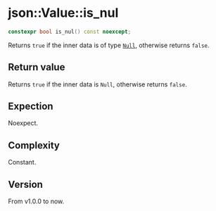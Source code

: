 # **json::Value::is_nul**

```cpp
constexpr bool is_nul() const noexcept;
```

Returns `true` if the inner data is of type [`Null`](../define/Null.md), otherwise returns `false`.

## Return value

Returns `true` if the inner data is `Null`, otherwise returns `false`.

## Expection

Noexpect.

## Complexity

Constant.

## Version

From v1.0.0 to now.
